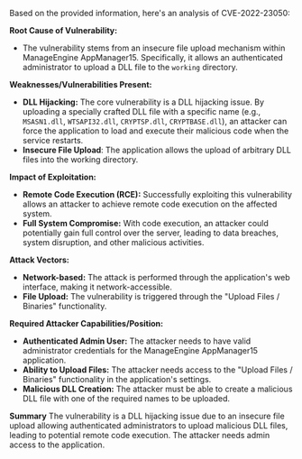Based on the provided information, here's an analysis of CVE-2022-23050:

**Root Cause of Vulnerability:**

*   The vulnerability stems from an insecure file upload mechanism within ManageEngine AppManager15. Specifically, it allows an authenticated administrator to upload a DLL file to the `working` directory.

**Weaknesses/Vulnerabilities Present:**

*   **DLL Hijacking:** The core vulnerability is a DLL hijacking issue. By uploading a specially crafted DLL file with a specific name (e.g., `MSASN1.dll`, `WTSAPI32.dll`, `CRYPTSP.dll`, `CRYPTBASE.dll`), an attacker can force the application to load and execute their malicious code when the service restarts.
*  **Insecure File Upload**: The application allows the upload of arbitrary DLL files into the working directory.

**Impact of Exploitation:**

*   **Remote Code Execution (RCE):** Successfully exploiting this vulnerability allows an attacker to achieve remote code execution on the affected system.
*   **Full System Compromise:** With code execution, an attacker could potentially gain full control over the server, leading to data breaches, system disruption, and other malicious activities.

**Attack Vectors:**

*   **Network-based:** The attack is performed through the application's web interface, making it network-accessible.
*  **File Upload:** The vulnerability is triggered through the "Upload Files / Binaries" functionality.

**Required Attacker Capabilities/Position:**

*   **Authenticated Admin User:** The attacker needs to have valid administrator credentials for the ManageEngine AppManager15 application.
*   **Ability to Upload Files:** The attacker needs access to the "Upload Files / Binaries" functionality in the application's settings.
*   **Malicious DLL Creation:** The attacker must be able to create a malicious DLL file with one of the required names to be uploaded.

**Summary**
The vulnerability is a DLL hijacking issue due to an insecure file upload allowing authenticated administrators to upload malicious DLL files, leading to potential remote code execution. The attacker needs admin access to the application.